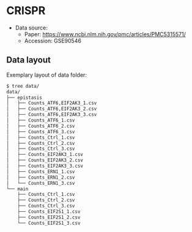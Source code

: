 # CRISPR

* Data source:
    * Paper: https://www.ncbi.nlm.nih.gov/pmc/articles/PMC5315571/
    * Accession: GSE90546


## Data layout

Exemplary layout of data folder:

```bash
$ tree data/
data/
├── epistasis
│   ├── Counts_ATF6,EIF2AK3_1.csv
│   ├── Counts_ATF6,EIF2AK3_2.csv
│   ├── Counts_ATF6,EIF2AK3_3.csv
│   ├── Counts_ATF6_1.csv
│   ├── Counts_ATF6_2.csv
│   ├── Counts_ATF6_3.csv
│   ├── Counts_Ctrl_1.csv
│   ├── Counts_Ctrl_2.csv
│   ├── Counts_Ctrl_3.csv
│   ├── Counts_EIF2AK3_1.csv
│   ├── Counts_EIF2AK3_2.csv
│   ├── Counts_EIF2AK3_3.csv
│   ├── Counts_ERN1_1.csv
│   ├── Counts_ERN1_2.csv
│   └── Counts_ERN1_3.csv
└── main
    ├── Counts_Ctrl_1.csv
    ├── Counts_Ctrl_2.csv
    ├── Counts_Ctrl_3.csv
    ├── Counts_EIF2S1_1.csv
    ├── Counts_EIF2S1_2.csv
    └── Counts_EIF2S1_3.csv
```
